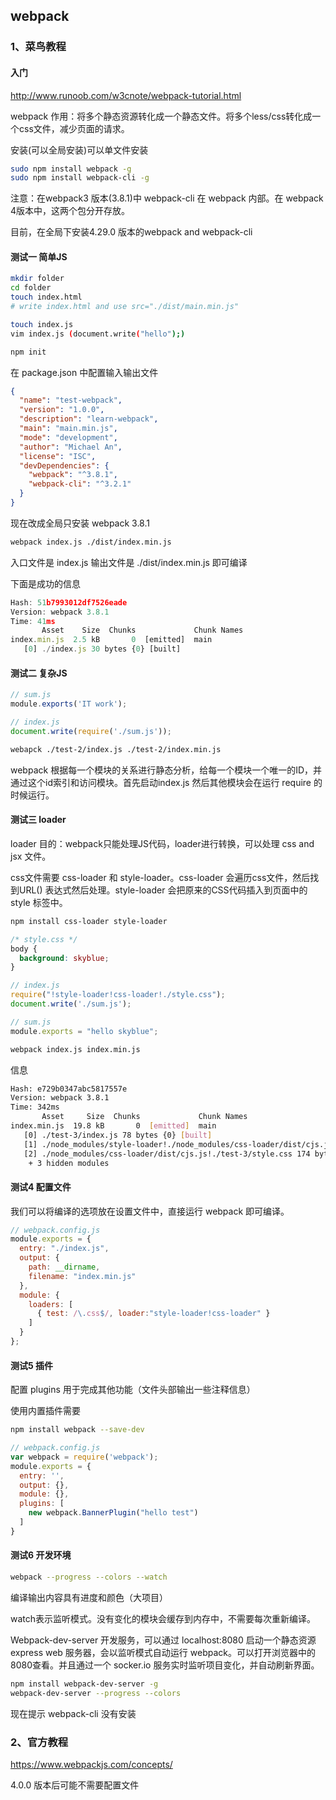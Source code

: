## webpack

### 1、菜鸟教程

#### 入门

http://www.runoob.com/w3cnote/webpack-tutorial.html

webpack 作用：将多个静态资源转化成一个静态文件。将多个less/css转化成一个css文件，减少页面的请求。

安装(可以全局安装)可以单文件安装

~~~bash
sudo npm install webpack -g
sudo npm install webpack-cli -g
~~~

注意：在webpack3 版本(3.8.1)中 webpack-cli 在 webpack 内部。在 webpack 4版本中，这两个包分开存放。

目前，在全局下安装4.29.0 版本的webpack and webpack-cli



#### 测试一 简单JS

~~~bash
mkdir folder
cd folder
touch index.html
# write index.html and use src="./dist/main.min.js"

touch index.js
vim index.js (document.write("hello");)

npm init
~~~

在 package.json 中配置输入输出文件

~~~json
{
  "name": "test-webpack",
  "version": "1.0.0",
  "description": "learn-webpack",
  "main": "main.min.js",
  "mode": "development",
  "author": "Michael An",
  "license": "ISC",
  "devDependencies": {
    "webpack": "^3.8.1",
    "webpack-cli": "^3.2.1"
  }
}
~~~

现在改成全局只安装 webpack 3.8.1

~~~bash
webpack index.js ./dist/index.min.js
~~~

入口文件是 index.js 输出文件是 ./dist/index.min.js 即可编译

下面是成功的信息

~~~js
Hash: 51b7993012df7526eade
Version: webpack 3.8.1
Time: 41ms
       Asset    Size  Chunks             Chunk Names
index.min.js  2.5 kB       0  [emitted]  main
   [0] ./index.js 30 bytes {0} [built]
~~~

#### 测试二 复杂JS

~~~js
// sum.js
module.exports('IT work');

// index.js
document.write(require('./sum.js'));
~~~

~~~bash
webapck ./test-2/index.js ./test-2/index.min.js
~~~

webpack 根据每一个模块的关系进行静态分析，给每一个模块一个唯一的ID，并通过这个id索引和访问模块。首先启动index.js 然后其他模块会在运行 require 的时候运行。

#### 测试三 loader

loader 目的：webpack只能处理JS代码，loader进行转换，可以处理 css and jsx 文件。

css文件需要 css-loader 和 style-loader。css-loader 会遍历css文件，然后找到URL() 表达式然后处理。style-loader 会把原来的CSS代码插入到页面中的 style 标签中。

~~~bash
npm install css-loader style-loader
~~~

~~~css
/* style.css */
body {
  background: skyblue;
}
~~~

~~~js
// index.js
require("!style-loader!css-loader!./style.css");
document.write('./sum.js');
~~~

~~~js
// sum.js
module.exports = "hello skyblue";
~~~

~~~bash
webpack index.js index.min.js
~~~

信息

~~~bash
Hash: e729b0347abc5817557e
Version: webpack 3.8.1
Time: 342ms
       Asset     Size  Chunks             Chunk Names
index.min.js  19.8 kB       0  [emitted]  main
   [0] ./test-3/index.js 78 bytes {0} [built]
   [1] ./node_modules/style-loader!./node_modules/css-loader/dist/cjs.js!./test-3/style.css 1.08 kB {0} [built]
   [2] ./node_modules/css-loader/dist/cjs.js!./test-3/style.css 174 bytes {0} [built]
    + 3 hidden modules
~~~

#### 测试4 配置文件

我们可以将编译的选项放在设置文件中，直接运行 webpack 即可编译。

~~~js
// webpack.config.js
module.exports = {
  entry: "./index.js",
  output: {
    path: __dirname,
    filename: "index.min.js"
  },
  module: {
    loaders: [
      { test: /\.css$/, loader:"style-loader!css-loader" }
    ]
  }
};
~~~

#### 测试5 插件

配置 plugins 用于完成其他功能（文件头部输出一些注释信息）

使用内置插件需要

~~~bash
npm install webpack --save-dev
~~~

~~~js
// webpack.config.js
var webpack = require('webpack');
module.exports = {
  entry: '',
  output: {},
  module: {},
  plugins: [
    new webpack.BannerPlugin("hello test")
  ]
}
~~~

#### 测试6 开发环境

~~~bash
webpack --progress --colors --watch
~~~

编译输出内容具有进度和颜色（大项目）

watch表示监听模式。没有变化的模块会缓存到内存中，不需要每次重新编译。

Webpack-dev-server 开发服务，可以通过 localhost:8080 启动一个静态资源 express web 服务器，会以监听模式自动运行 webpack。可以打开浏览器中的 8080查看。并且通过一个 socker.io 服务实时监听项目变化，并自动刷新界面。

~~~bash
npm install webpack-dev-server -g
webpack-dev-server --progress --colors
~~~

现在提示 webpack-cli 没有安装



### 2、官方教程

https://www.webpackjs.com/concepts/

4.0.0 版本后可能不需要配置文件
